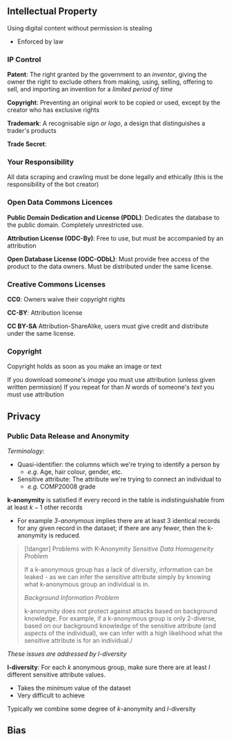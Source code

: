 ## Intellectual Property
Using digital content without permission is stealing
- Enforced by law

### IP Control
**Patent**: The right granted by the government to an *inventor*, giving the owner the right to exclude others from making, using, selling, offering to sell, and importing an invention for a *limited period of time*

**Copyright**: Preventing an original *work* to be copied or used, except by the creator who has exclusive rights

**Trademark**: A recognisable *sign or logo*, a design that distinguishes a trader's products

**Trade Secret**:


### Your Responsibility
All data scraping and crawling must be done legally and ethically (this is the responsibility of the bot creator)

### Open Data Commons Licences
**Public Domain Dedication and License (PDDL)**: Dedicates the database to the public domain. Completely unrestricted use.

**Attribution License (ODC-By)**: Free to use, but must be accompanied by an attribution

**Open Database License (ODC-ODbL)**: Must provide free access of the product to the data owners. Must be distributed under the same license.


### Creative Commons Licenses
**CC0**: Owners waive their copyright rights

**CC-BY**: Attribution license

**CC BY-SA** Attribution-ShareAlike, users must give credit and distribute under the same license.


### Copyright
Copyright holds as soon as you make an image or text

If you download someone's *image* you must use attribution (unless given written permission)
If you repeat for than $N$ words of someone's *text* you must use attribution


## Privacy

### Public Data Release and Anonymity

*Terminology*:
- Quasi-identifier: the columns which we're trying to identify a person by
	- *e.g.* Age, hair colour, gender, etc.
- Sensitive attribute: The attribute we're trying to connect an individual to
	- *e.g.* COMP20008 grade


**k-anonymity** is satisfied if every record in the table is indistinguishable from at least $k-1$ other records
- For example *3-anonymous* implies  there are at least 3 identical records for any given record in the dataset; if there are any fewer, then the k-anonymity is reduced.

>[!danger] Problems with K-Anonymity
>*Sensitive Data Homogeneity Problem*
>
>If a k-anonymous group has a lack of diversity, information can be leaked - as we can infer the sensitive attribute simply by knowing what k-anonymous group an individual is in.
>
>*Background Information Problem*
>
>k-anonymity does not protect against attacks based on background knowledge.
>For example, if a k-anonymous group is only 2-diverse, based on our background knowledge of the sensitive attribute (and aspects of the individual), we can infer with a high likelihood what the sensitive attribute is for an individual./

*These issues are addressed by l-diversity*


**l-diversity**: For each $k$ anonymous group, make sure there are at least $l$ different sensitive attribute values.
- Takes the *minimum* value of the dataset 
- Very difficult to achieve


Typically we combine some degree of $k$-anonymity and $l$-diversity



## Bias

